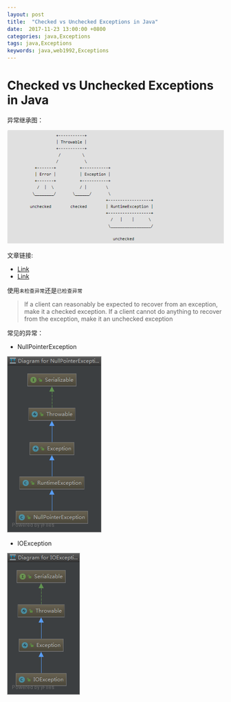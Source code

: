 ```yaml
---
layout: post
title:  "Checked vs Unchecked Exceptions in Java"
date:  2017-11-23 13:00:00 +0800
categories: java,Exceptions
tags: java,Exceptions
keywords: java,web1992,Exceptions
---
```


# Checked vs Unchecked Exceptions in Java

异常继承图：

![](/blog_imasges/java-exception.png)

文章链接:

- [Link](http://www.geeksforgeeks.org/checked-vs-unchecked-exceptions-in-java/)
- [Link](https://docs.oracle.com/javase/tutorial/essential/exceptions/runtime.html)

使用`未检查异常`还是`已检查异常`

> If a client can reasonably be expected to recover from an exception, make it a checked exception. If a client cannot do anything to recover from the exception, make it an unchecked exception

常见的异常：

- NullPointerException

![](/blog_imasges/null-point-excepiton.png)

- IOException

![](/blog_imasges/io-exception.png)
